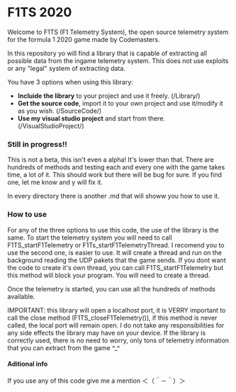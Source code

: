 # F1TS 2020

Welcome to F1TS (F1 Telemetry System), the open source telemetry system for the
formula 1 2020 game made by Codemasters.

In this repository yo will find a library that is capable of extracting all possible data from the ingame telemetry system. This does not use exploits or any "legal" system of extracting data.

You have 3 options when using this library:
* <strong>Incluide the library</strong> to your project and use it freely. (/Library/)
* <strong>Get the source code</strong>, import it to your own project and use it/modify it as you wish. (/SourceCode/)
* <strong>Use my visual studio project</strong> and start from there. (/VisualStudioProject/)

### Still in progress!!
This is not a beta, this isn't even a alpha! It's lower than that. There are hundreds of methods and
testing each and every one with the game takes time, a lot of it. This should work but there will be 
bug for sure. If you find one, let me know and y will fix it.

In every directory there is another .md that will showw you how to use it.

### How to use
For any of the three options to use this code, the use of the library is the same.
To start the telemetry system you will need to call F1TS_startF1Telemetry or F1Ts_startF1TelemetryThread.
I recomend you to use the second one, is easier to use. It will create a thread and run on the background 
reading the UDP pakets that the game sends. 
If you dont want the code to create it's own thread, you can call F1TS_startF1Telemetry but this method
will block your program. You will need to create a thread.

Once the telemetry is started, you can use all the hundreds of methods available.

IMPORTANT: this library will open a localhost port, it is VERRY important to call the close method (F1TS_closeF1Telemetry()),
if this method is never called, the local port will remain open.
I do not take any responsibilities for any side effects the library may have on your device.
If the library is correctly used, there is no need to worry, only tons of telemetry information that you can extract
from the game ^_^


#### Aditional info
If you use any of this code give me a mention  ＜（＾－＾）＞